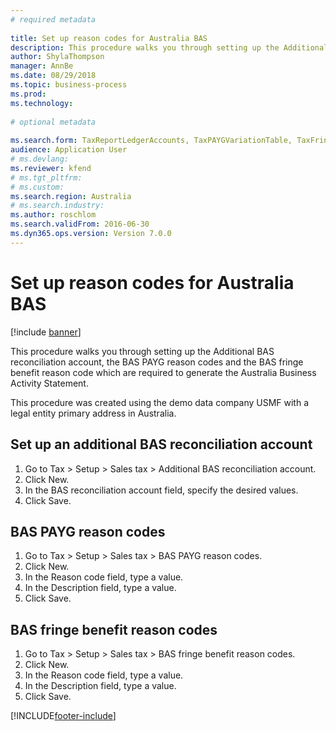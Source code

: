 ```yaml
--- 
# required metadata 
 
title: Set up reason codes for Australia BAS
description: This procedure walks you through setting up the Additional BAS reconciliation account, the BAS PAYG reason codes and the BAS fringe benefit reason code which are required to generate the Australia Business Activity Statement. 
author: ShylaThompson
manager: AnnBe 
ms.date: 08/29/2018
ms.topic: business-process 
ms.prod:  
ms.technology:  
 
# optional metadata 
 
ms.search.form: TaxReportLedgerAccounts, TaxPAYGVariationTable, TaxFringeVariationTable   
audience: Application User 
# ms.devlang:  
ms.reviewer: kfend
# ms.tgt_pltfrm:  
# ms.custom:  
ms.search.region: Australia
# ms.search.industry: 
ms.author: roschlom
ms.search.validFrom: 2016-06-30 
ms.dyn365.ops.version: Version 7.0.0 
---
```

# Set up reason codes for Australia BAS

[!include [banner](../../includes/banner.md)]

This procedure walks you through setting up the Additional BAS reconciliation account, the BAS PAYG reason codes and the BAS fringe benefit reason code which are required to generate the Australia Business Activity Statement.

This procedure was created using the demo data company USMF with a legal entity primary address in Australia.


## Set up an additional BAS reconciliation account
1. Go to Tax > Setup > Sales tax > Additional BAS reconciliation account.
2. Click New.
3. In the BAS reconciliation account field, specify the desired values.
4. Click Save.

## BAS PAYG reason codes
1. Go to Tax > Setup > Sales tax > BAS PAYG reason codes.
2. Click New.
3. In the Reason code field, type a value.
4. In the Description field, type a value.
5. Click Save.

## BAS fringe benefit reason codes
1. Go to Tax > Setup > Sales tax > BAS fringe benefit reason codes.
2. Click New.
3. In the Reason code field, type a value.
4. In the Description field, type a value.
5. Click Save.



[!INCLUDE[footer-include](../../../includes/footer-banner.md)]